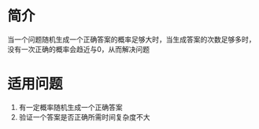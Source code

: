 # 简介

当一个问题随机生成一个正确答案的概率足够大时，当生成答案的次数足够多时，没有一次正确的概率会趋近与0，从而解决问题

# 适用问题

1. 有一定概率随机生成一个正确答案
2. 验证一个答案是否正确所需时间复杂度不大





